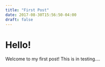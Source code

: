 ```yaml
---
title: "First Post"
date: 2017-08-30T15:56:50-04:00
draft: false
---
```

# Hello!

Welcome to my first post! This is in testing....

